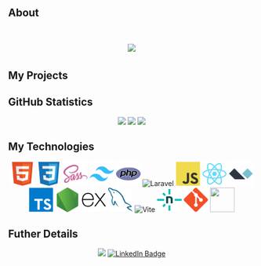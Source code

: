 ## About

<h1 align="center">
 <a href="https://git.io/typing-svg">
  <img src="https://readme-typing-svg.herokuapp.com/?font=Arial+Black&size=35&center=true&vCenter=true&width=500&height=70&duration=4000&lines=Hello+There!;+My+name+is+Tristan!&color=%237aa2f7;" />
 </a>
</h1>

## My Projects

## GitHub Statistics
<div align="center">
<img src="https://github-readme-streak-stats.herokuapp.com/?user=THG20203&theme=tokyonight&count_private=true&show_icons=true" height="190px" />
    <img src="https://github-readme-stats.vercel.app/api/top-langs/?username=THG20203&theme=tokyonight&show_icons=true&hide_border=true&layout=compact" height="190px" />
    <img src="https://github-readme-stats.vercel.app/api?username=THG20203&theme=tokyonight&show_icons=true&hide_border=true&count_private=true" height="190px" />
</div>

## My Technologies
<div align="center">
    <img src="https://raw.githubusercontent.com/devicons/devicon/master/icons/html5/html5-original.svg" alt="HTML5" width="50" height="50">
    <img src="https://raw.githubusercontent.com/devicons/devicon/master/icons/css3/css3-original.svg" alt="CSS3" width="50" height="50">
    <img src="https://raw.githubusercontent.com/devicons/devicon/master/icons/sass/sass-original.svg" alt="SCSS" width="50" height="50">
    <img src="https://raw.githubusercontent.com/devicons/devicon/master/icons/tailwindcss/tailwindcss-original.svg" alt="Tailwind CSS" width="50" height="50">
    <img src="https://raw.githubusercontent.com/devicons/devicon/master/icons/php/php-original.svg" alt="PHP" width="50" height="50">
    <img src="https://raw.githubusercontent.com/laravel/art/master/logo-lockup/5%20SVG/2%20CMYK/1%20Full%20Color/laravel-logolockup-cmyk-red.svg" alt="Laravel" width="150" height="50">
           <img src="https://raw.githubusercontent.com/devicons/devicon/master/icons/javascript/javascript-original.svg" alt="JavaScript" width="50" height="50">
    <img src="https://raw.githubusercontent.com/devicons/devicon/master/icons/react/react-original.svg" alt="React.js" width="50" height="50">
    <img src="https://raw.githubusercontent.com/devicons/devicon/master/icons/alpinejs/alpinejs-original.svg" alt="Alpine.js" width="50" height="50">
    <img src="https://raw.githubusercontent.com/devicons/devicon/master/icons/typescript/typescript-original.svg" alt="TypeScript" width="50" height="50">
    <img src="https://raw.githubusercontent.com/devicons/devicon/master/icons/nodejs/nodejs-original.svg" alt="Node.js" width="50" height="50">
    <img src="https://raw.githubusercontent.com/devicons/devicon/master/icons/express/express-original.svg" alt="Express.js" width="50" height="50">
    <img src="https://raw.githubusercontent.com/devicons/devicon/master/icons/mysql/mysql-original.svg" alt="MySQL" width="50" height="50">
        <img src="https://vitejs.dev/logo.svg" alt="Vite" width="50" height="50">
<img src="https://raw.githubusercontent.com/devicons/devicon/master/icons/netlify/netlify-original.svg" alt="Netlify" width="50" height="50">

<img src="https://raw.githubusercontent.com/devicons/devicon/master/icons/git/git-original.svg" alt="Git" width="50" height="50">
<img src="https://camo.githubusercontent.com/e245c978ad271d30dcbfa637b0aad42d3532c5fa467a778e01c2210ed6c5ef81/68747470733a2f2f63646e2e6a7364656c6976722e6e65742f67682f64657669636f6e732f64657669636f6e2f69636f6e732f6769746875622f6769746875622d6f726967696e616c2e737667" width="50" height="50">
</div>

## Futher Details

<div align="center">
<img src="https://camo.githubusercontent.com/7b187e2fc420331f88e9b5c3aaf9d474e8ddc5b5d3a24e0d304c7b8095444059/68747470733a2f2f6b6f6d617265762e636f6d2f67687076632f3f757365726e616d653d416e746f6e792d54686f726e746f6e26267374796c653d666c61742d737175617265" height="25px" />
 <a href="https://www.linkedin.com/in/tristan-griffiths-4a0352294/">
    <img src="https://img.shields.io/badge/LinkedIn-blue?style=for-the-badge&logo=linkedin&logoColor=white" alt="LinkedIn Badge" height="25px" />
  </a>
</div>


</div>





